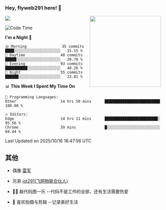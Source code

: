 ### Hey, flyweb291 here! 👋

![](https://metrics.lecoq.io/cherry291?template=classic&config.timezone=Asia%2FShanghai)
<img align='right' src="https://media.giphy.com/media/M9gbBd9nbDrOTu1Mqx/giphy.gif" width="230">
<!-- ![](https://github-readme-stats-ouuan.vercel.app/api?username=flyweb291&theme=dark&show_icons=true) -->

<!--START_SECTION:waka-->
![Code Time](http://img.shields.io/badge/Code%20Time-1%2C601%20hrs%2019%20mins-blue)

**I'm a Night 🦉** 

```text
🌞 Morning                35 commits          ████░░░░░░░░░░░░░░░░░░░░░   15.15 % 
🌆 Daytime                48 commits          █████░░░░░░░░░░░░░░░░░░░░   20.78 % 
🌃 Evening                93 commits          ██████████░░░░░░░░░░░░░░░   40.26 % 
🌙 Night                  55 commits          ██████░░░░░░░░░░░░░░░░░░░   23.81 % 
```


📊 **This Week I Spent My Time On** 

```text
💬 Programming Languages: 
Other                    14 hrs 50 mins      █████████████████████████   100.00 % 

🔥 Editors: 
Edge                     14 hrs 11 mins      ████████████████████████░   95.56 % 
Chrome                   39 mins             █░░░░░░░░░░░░░░░░░░░░░░░░   04.44 % 
```


 Last Updated on 2025/10/16 18:47:56 UTC
<!--END_SECTION:waka-->

<!--
**flyweb291/数字游牧人** is a ✨ _special_ ✨ repository because its `README.md` (this file) appears on your GitHub profile.

Here are some ideas to get you started:

- 🔭 I’m currently working on ...
- 🌱 I’m currently learning ...
- 👯 I’m looking to collaborate on ...
- 🤔 I’m looking for help with ...
- 💬 Ask me about ...
- 📫 How to reach me: ...
- 😄 Pronouns: ...
- ⚡ Fun fact: ...
-->

 ## 其他
 
- 偶像 [雷军](https://weibo.com/u/1749127163)
- 兄弟 [iot291(飞网物联合伙人)](https://github.com/iot291)

- 👨‍💻 敲代码图一乐    --代码不是工作的全部，还有生活需要热爱
- 🎥 喜欢拍摄与剪辑  --记录美好生活
